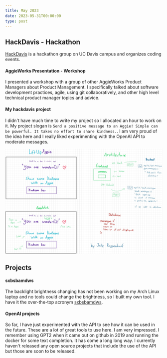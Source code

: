 ```yaml
---
title: May 2023
date: 2023-05-31T00:00:00
type: post
---
```


## HackDavis - Hackathon
[HackDavis](https://hackdavis.io/live) is a hackathon group on UC Davis campus and organizes coding events.

#### AggieWorks Presentation - Workshop
I presented a workshop with a group of other AggieWorks Product Managers about Product Management.
I specifically talked about software development practices, agile, using git collaboratively, and other high level technical product manager topics and advice.

#### My hackdavis project
I didn't have much time to write my project so I allocated an hour to work on it. My project slogan is `Send a positive message to an Aggie! Simple can be powerful. It takes no effort to share kindness.`. I am very proud of the idea here and I really liked experimenting with the OpenAI API to moderate messages.

![UpLiftAggie](https://raw.githubusercontent.com/JakeRoggenbuck/UpLiftAggie-HackDavis-2023/main/upliftaggie.jpeg)

## Projects

#### sxbsbamdws
The backlight brightness changing has not been working on my Arch Linux laptop and no tools could change the brightness, so I built my own tool. I have it the over-the-top acronym [sxbsbamdws](https://github.com/JakeRoggenbuck/sxbsbamdws).

#### OpenAI projects
So far, I have just experimented with the API to see how it can be used in the future. These are a lot of great tools to use here. I am very impressed. I remember using GPT2 when it came out on github in 2019 and running the docker for some text completion. It has come a long long way. I currently haven't released any open source projects that include the use of the API but those are soon to be released.
